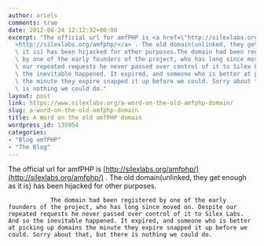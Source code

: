 ```yaml
---
author: ariels
comments: true
date: 2012-08-24 12:12:32+00:00
excerpt: "The official url for amfPHP is <a href=\"http://silexlabs.org/amfphp/\"\
  >http://silexlabs.org/amfphp/</a> . The old domain(unlinked, they get enough as\
  \ it is) has been hijacked for other purposes.The domain had been registered\
  \ by one of the early founders of the project, who has long since moved on. Despite\
  \ our repeated requests he never passed over control of it to Silex Labs. And so\
  \ the inevitable happened. It expired, and someone who is better at picking up domains\
  \ the minute they expire snapped it up before we could. Sorry about that, but there\
  \ is nothing we could do."
layout: post
link: https://www.silexlabs.org/a-word-on-the-old-amfphp-domain/
slug: a-word-on-the-old-amfphp-domain
title: A Word on the old amfPHP domain
wordpress_id: 135954
categories:
- "Blog amfPHP"
- "The Blog"
---
```


The official url for amfPHP is [http://silexlabs.org/amfphp/](http://silexlabs.org/amfphp/) . The old domain(unlinked, they get enough as it is) has been hijacked for other purposes.

				The domain had been registered by one of the early founders of the project, who has long since moved on. Despite our repeated requests he never passed over control of it to Silex Labs. And so the inevitable happened. It expired, and someone who is better at picking up domains the minute they expire snapped it up before we could. Sorry about that, but there is nothing we could do.
